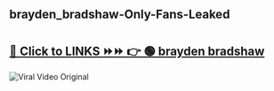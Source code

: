 
 ## brayden_bradshaw-Only-Fans-Leaked

# <h2><a href="https://clipsfans.com/brayden_bradshaw&ref=git">🔗 Click to LINKS ⏩⏩ 👉 🟢 brayden bradshaw </a></h2>

<a href="https://clipsfans.com/brayden_bradshaw&ref=git" rel="nofollow" data-target="animated-image.originalLink"><img src="https://i.ibb.co.com/xMMVF88/686577567.gif" alt="Viral Video Original" style="max-width: 100%; display: inline-block;" data-target="animated-image.originalImage"></a>

